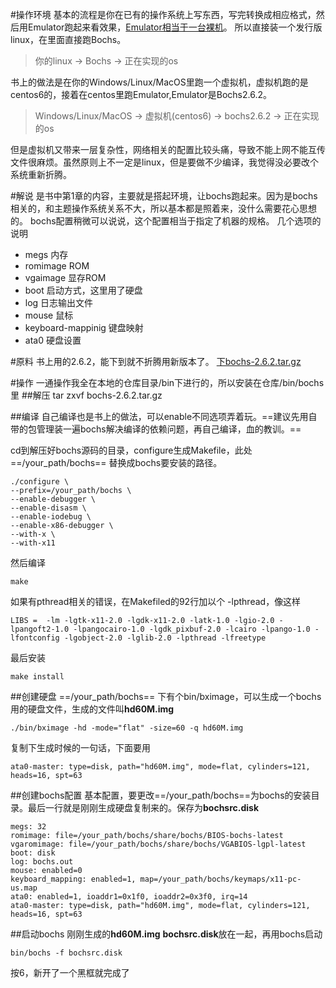 #操作环境
基本的流程是你在已有的操作系统上写东西，写完转换成相应格式，然后用Emulator跑起来看效果，[Emulator相当于一台裸机](https://stackoverflow.com/questions/1584617/simulator-or-emulator-what-is-the-difference)。
所以直接装一个发行版linux，在里面直接跑Bochs。
>你的linux -> Bochs -> 正在实现的os

书上的做法是在你的Windows/Linux/MacOS里跑一个虚拟机，虚拟机跑的是centos6的，接着在centos里跑Emulator,Emulator是Bochs2.6.2。
>Windows/Linux/MacOS -> 虚拟机(centos6) -> bochs2.6.2 -> 正在实现的os

但是虚拟机又带来一层复杂性，网络相关的配置比较头痛，导致不能上网不能互传文件很麻烦。虽然原则上不一定是linux，但是要做不少编译，我觉得没必要改个系统重新折腾。

#解说
是书中第1章的内容，主要就是搭起环境，让bochs跑起来。因为是bochs相关的，和主题操作系统关系不大，所以基本都是照着来，没什么需要花心思想的。
bochs配置稍微可以说说，这个配置相当于指定了机器的规格。
几个选项的说明

- megs 内存
- romimage ROM
- vgaimage 显存ROM
- boot 启动方式，这里用了硬盘
- log 日志输出文件
- mouse 鼠标
- keyboard-mappinig 键盘映射
- ata0 硬盘设置

#原料
书上用的2.6.2，能下到就不折腾用新版本了。
[下bochs-2.6.2.tar.gz](https://sourceforge.net/projects/bochs/files/bochs/2.6.2/)


#操作
一通操作我全在本地的仓库目录/bin下进行的，所以安装在仓库/bin/bochs里
##解压
	tar zxvf bochs-2.6.2.tar.gz
	
##编译
自己编译也是书上的做法，可以enable不同选项弄着玩。==建议先用自带的包管理装一遍bochs解决编译的依赖问题，再自己编译，血的教训。==

cd到解压好bochs源码的目录，configure生成Makefile，此处==/your_path/bochs== 替换成bochs要安装的路径。

	./configure \
	--prefix=/your_path/bochs \
	--enable-debugger \
	--enable-disasm \
	--enable-iodebug \
	--enable-x86-debugger \
	--with-x \
	--with-x11
	
然后编译

	make
	
如果有pthread相关的错误，在Makefiled的92行加以个 -lpthread，像这样

	LIBS =  -lm -lgtk-x11-2.0 -lgdk-x11-2.0 -latk-1.0 -lgio-2.0 -lpangoft2-1.0 -lpangocairo-1.0 -lgdk_pixbuf-2.0 -lcairo -lpango-1.0 -lfontconfig -lgobject-2.0 -lglib-2.0 -lpthread -lfreetype
	
	
	
最后安装

	make install
	
##创建硬盘
==/your_path/bochs== 下有个bin/bximage，可以生成一个bochs用的硬盘文件，生成的文件叫**hd60M.img**

	./bin/bximage -hd -mode="flat" -size=60 -q hd60M.img

复制下生成时候的一句话，下面要用

	ata0-master: type=disk, path="hd60M.img", mode=flat, cylinders=121, heads=16, spt=63
	
	

##创建bochs配置
基本配置，要更改==/your_path/bochs==为bochs的安装目录。最后一行就是刚刚生成硬盘复制来的。保存为**bochsrc.disk**

	megs: 32
	romimage: file=/your_path/bochs/share/bochs/BIOS-bochs-latest
	vgaromimage: file=/your_path/bochs/share/bochs/VGABIOS-lgpl-latest
	boot: disk
	log: bochs.out
	mouse: enabled=0
	keyboard_mapping: enabled=1, map=/your_path/bochs/keymaps/x11-pc-us.map
	ata0: enabled=1, ioaddr1=0x1f0, ioaddr2=0x3f0, irq=14
	ata0-master: type=disk, path="hd60M.img", mode=flat, cylinders=121, heads=16, spt=63
	
	
##启动bochs
刚刚生成的**hd60M.img** **bochsrc.disk**放在一起，再用bochs启动

	bin/bochs -f bochsrc.disk
	
按6，新开了一个黑框就完成了